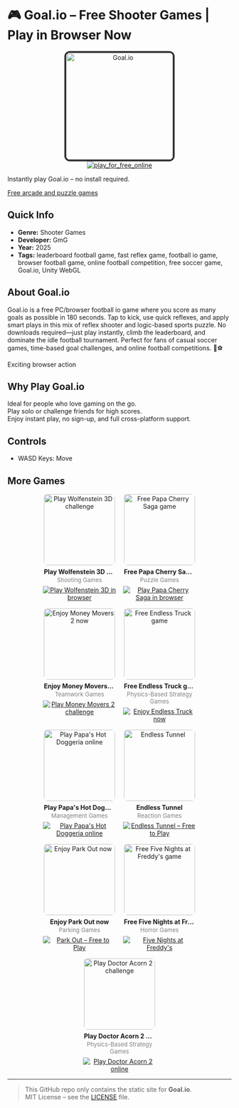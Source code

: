 <!-- SEO & Structured Data -->
<meta name="keywords" content="leaderboard football game, fast reflex game, football io game, browser football game, online football competition, free soccer game, Goal.io, Unity WebGL, casual soccer, sports puzzle">
<meta property="og:url" content="https://your-github-username.github.io/goal-io-freegame/">
<meta property="og:description" content="Play Goal.io: A Free Shooter Games Experience | Play Now instantly in your browser – no download required!">
<meta property="og:title" content="Goal.io: A Free Shooter Games Experience | Play Now | Fun Free Shooter Games Browser Game">
<meta property="og:image" content="https://your-github-username.github.io/goal-io-freegame/icon.jpg">
<meta property="og:type" content="website">
<meta name="twitter:image" content="https://your-github-username.github.io/goal-io-freegame/icon.jpg">
<meta name="twitter:card" content="summary_large_image">
<meta name="twitter:description" content="Play Goal.io: A Free Shooter Games Experience | Play Now instantly in your browser – no download required!">
<meta name="twitter:title" content="Discover Goal.io: A Free Shooter Games Experience | Play Now – Free Shooter Games Experience">
<script type="application/ld+json">{"gamePlatform": ["Web Browser"], "publisher": {"@type": "Organization", "name": "GmG Studio"}, "name": "Goal.io: A Free Shooter Games Experience | Play Now", "url": "https://your-github-username.github.io/goal-io-freegame/", "@type": "VideoGame", "keywords": "leaderboard football game, fast reflex game, football io game, browser football game, online football competition, free soccer game, Goal.io, Unity WebGL, casual soccer, sports puzzle", "@context": "https://schema.org", "operatingSystem": "Any", "datePublished": "Aug 5, 2025", "description": "Play Goal.io: A Free Shooter Games Experience | Play Now instantly in your browser \u2013 no download required!", "applicationCategory": "Game", "image": "https://your-github-username.github.io/goal-io-freegame/icon.jpg", "genre": "Shooter Games"}</script>
<script type="application/ld+json">{"name": "Goal.io Gameplay", "description": "", "contentUrl": "https://example.com/goalio-gameplay.mp4", "embedUrl": "https://www.youtube.com/embed/XXXXXXXXXXX", "@context": "https://schema.org", "@type": "VideoObject", "thumbnailUrl": "icon.jpg", "uploadDate": "Aug 5, 2025"}</script>
<script type="application/ld+json">{"itemListElement": [{"@type": "ListItem", "name": "Home", "position": 1, "item": "https://play.gmg-studio.com"}, {"@type": "ListItem", "position": 2, "name": "Shooter Games", "item": "https://play.gmg-studio.com/genre/shooter-games"}, {"@type": "ListItem", "position": 3, "item": "https://your-github-username.github.io/goal-io-freegame/", "name": "Goal.io"}], "@type": "BreadcrumbList", "@context": "https://schema.org"}</script>
<script type="application/ld+json">{"@context": "https://schema.org", "mainEntity": [{"acceptedAnswer": {"text": "Goal.io stands out by blending reflex-based goal shooting with a logic sports puzzle format, offering a fast-paced 3-minute match structure perfect for quick play sessions.", "@type": "Answer"}, "@type": "Question", "name": "What makes Goal.io different from other soccer games?"}, {"acceptedAnswer": {"@type": "Answer", "text": "Yes, Goal.io is completely free to play on both PC and browser. No downloads or sign-ups are required."}, "name": "Is Goal.io free to play?", "@type": "Question"}, {"@type": "Question", "name": "How do you play Goal.io?", "acceptedAnswer": {"@type": "Answer", "text": "Simply tap or click to kick the ball into the goal. Use quick reactions and smart aim to outscore opponents before the timer runs out."}}, {"acceptedAnswer": {"@type": "Answer", "text": "Goal.io is a free PC and browser football io game where players have 180 seconds to score as many goals as possible. It combines fast reflex kicking with logic-based sports puzzle gameplay."}, "name": "What is Goal.io?", "@type": "Question"}, {"acceptedAnswer": {"@type": "Answer", "text": "Yes! Goal.io works perfectly on mobile devices with touch controls."}, "@type": "Question", "name": "Can I play Goal.io on mobile?"}, {"acceptedAnswer": {"@type": "Answer", "text": "Yes, Goal.io is a browser-based game, so you can play instantly without installing anything."}, "name": "Can I play Goal.io without downloading?", "@type": "Question"}, {"name": "Is Goal.io multiplayer?", "acceptedAnswer": {"text": "Currently Goal.io is single-player only, but you can compete via the global leaderboard.", "@type": "Answer"}, "@type": "Question"}], "@type": "FAQPage"}</script>
<script type="application/ld+json">{"@type": "WebSite", "potentialAction": {"@type": "SearchAction", "target": "https://play.gmg-studio.com/search?q={search_term_string}", "query-input": "required name=search_term_string"}, "@context": "https://schema.org", "url": "https://play.gmg-studio.com", "name": "GMG Studio Games"}</script>


# 🎮 Goal.io – Free Shooter Games | Play in Browser Now


<p align='center'>
  <a href='https://play.gmg-studio.com/game/550/goalio'>
    <img src='https://your-github-username.github.io/goal-io-freegame/icon.jpg' alt='Goal.io' width='240' style='border-radius:12px; border:4px solid #333;'>
  </a>
  <br>
  <a href='https://play.gmg-studio.com/game/550/goalio'>
    <img src='https://img.shields.io/badge/▶%20Play%20for%20Free%20Online-blue?style=for-the-badge' alt='play_for_free_online'>
  </a>
</p>

Instantly play Goal.io – no install required.

[Free arcade and puzzle games](https://play.gmg-studio.com)

## Quick Info
- **Genre:** Shooter Games
- **Developer:** GmG
- **Year:** 2025
- **Tags:** leaderboard football game, fast reflex game, football io game, browser football game, online football competition, free soccer game, Goal.io, Unity WebGL

## About Goal.io

Goal.io is a free PC/browser football io game where you score as many goals as possible in 180 seconds. Tap to kick, use quick reflexes, and apply smart plays in this mix of reflex shooter and logic-based sports puzzle. No downloads required—just play instantly, climb the leaderboard, and dominate the idle football tournament. Perfect for fans of casual soccer games, time-based goal challenges, and online football competitions. 🚀⚽

Exciting browser action

## Why Play Goal.io
Ideal for people who love gaming on the go.  
Play solo or challenge friends for high scores.  
Enjoy instant play, no sign-up, and full cross-platform support.

## Controls
- WASD Keys: Move

## More Games
<div style="display:flex;flex-wrap:wrap;justify-content:center;margin:-8px;">
<div style="box-sizing:border-box;padding:8px;width:25.000000%;max-width:25.000000%;min-width:180px;text-align:center;"><a href="https://play.gmg-studio.com/game/273/wolfenstein-3d" style="text-decoration:none;color:inherit;">  <div style="display:inline-block;position:relative;">        <img src="https://yoo82.github.io/action-games/wolf3d/art/wolf3d.png" alt="Play Wolfenstein 3D challenge"          width="160"          style="display:block;margin:0 auto;border-radius:8px;max-width:100%;height:auto;">  </div>  <div style="font-weight:700;margin-top:6px;              white-space:nowrap;overflow:hidden;text-overflow:ellipsis;              max-width:160px;margin-left:auto;margin-right:auto;">Play Wolfenstein 3D challenge</div>  <div style="font-size:13px;color:gray;              max-width:160px;margin:2px auto 0;">Shooting Games</div></a><div style="margin-top:6px;">  <a href="https://play.gmg-studio.com/game/273/wolfenstein-3d">    <img src="https://img.shields.io/badge/▶%20Play%20Wolfenstein%203D%20in%20browser-Free%20Game-brightgreen?style=for-the-badge"          alt="Play Wolfenstein 3D in browser">  </a></div></div>
<div style="box-sizing:border-box;padding:8px;width:25.000000%;max-width:25.000000%;min-width:180px;text-align:center;"><a href="https://play.gmg-studio.com/game/409/papa-cherry-saga" style="text-decoration:none;color:inherit;">  <div style="display:inline-block;position:relative;">        <img src="https://yoo82.github.io/strategy-games/papa-cherry-saga/logo.jpg" alt="Free Papa Cherry Saga game"          width="160"          style="display:block;margin:0 auto;border-radius:8px;max-width:100%;height:auto;">  </div>  <div style="font-weight:700;margin-top:6px;              white-space:nowrap;overflow:hidden;text-overflow:ellipsis;              max-width:160px;margin-left:auto;margin-right:auto;">Free Papa Cherry Saga game</div>  <div style="font-size:13px;color:gray;              max-width:160px;margin:2px auto 0;">Puzzle Games</div></a><div style="margin-top:6px;">  <a href="https://play.gmg-studio.com/game/409/papa-cherry-saga">    <img src="https://img.shields.io/badge/▶%20Play%20Papa%20Cherry%20Saga%20in%20browser-Free%20Game-brightgreen?style=for-the-badge"          alt="Play Papa Cherry Saga in browser">  </a></div></div>
<div style="box-sizing:border-box;padding:8px;width:25.000000%;max-width:25.000000%;min-width:180px;text-align:center;"><a href="https://play.gmg-studio.com/game/400/money-movers-2" style="text-decoration:none;color:inherit;">  <div style="display:inline-block;position:relative;">        <img src="https://yoo82.github.io/strategy-games/money-movers-2/logo.jpg" alt="Enjoy Money Movers 2 now"          width="160"          style="display:block;margin:0 auto;border-radius:8px;max-width:100%;height:auto;">  </div>  <div style="font-weight:700;margin-top:6px;              white-space:nowrap;overflow:hidden;text-overflow:ellipsis;              max-width:160px;margin-left:auto;margin-right:auto;">Enjoy Money Movers 2 now</div>  <div style="font-size:13px;color:gray;              max-width:160px;margin:2px auto 0;">Teamwork Games</div></a><div style="margin-top:6px;">  <a href="https://play.gmg-studio.com/game/400/money-movers-2">    <img src="https://img.shields.io/badge/▶%20Play%20Money%20Movers%202%20challenge-Free%20Game-brightgreen?style=for-the-badge"          alt="Play Money Movers 2 challenge">  </a></div></div>
<div style="box-sizing:border-box;padding:8px;width:25.000000%;max-width:25.000000%;min-width:180px;text-align:center;"><a href="https://play.gmg-studio.com/game/371/endless-truck" style="text-decoration:none;color:inherit;">  <div style="display:inline-block;position:relative;">        <img src="https://yoo82.github.io/driving-games/endless-truck/logo.jpg" alt="Free Endless Truck game"          width="160"          style="display:block;margin:0 auto;border-radius:8px;max-width:100%;height:auto;">  </div>  <div style="font-weight:700;margin-top:6px;              white-space:nowrap;overflow:hidden;text-overflow:ellipsis;              max-width:160px;margin-left:auto;margin-right:auto;">Free Endless Truck game</div>  <div style="font-size:13px;color:gray;              max-width:160px;margin:2px auto 0;">Physics-Based Strategy Games</div></a><div style="margin-top:6px;">  <a href="https://play.gmg-studio.com/game/371/endless-truck">    <img src="https://img.shields.io/badge/▶%20Enjoy%20Endless%20Truck%20now-Free%20Game-brightgreen?style=for-the-badge"          alt="Enjoy Endless Truck now">  </a></div></div>
<div style="box-sizing:border-box;padding:8px;width:25.000000%;max-width:25.000000%;min-width:180px;text-align:center;"><a href="https://play.gmg-studio.com/game/467/papas-hot-doggeria" style="text-decoration:none;color:inherit;">  <div style="display:inline-block;position:relative;">        <img src="https://yoo82.github.io/casual-games/papas-hotdog/logo.jpg" alt="Play Papa's Hot Doggeria online"          width="160"          style="display:block;margin:0 auto;border-radius:8px;max-width:100%;height:auto;">  </div>  <div style="font-weight:700;margin-top:6px;              white-space:nowrap;overflow:hidden;text-overflow:ellipsis;              max-width:160px;margin-left:auto;margin-right:auto;">Play Papa's Hot Doggeria online</div>  <div style="font-size:13px;color:gray;              max-width:160px;margin:2px auto 0;">Management Games</div></a><div style="margin-top:6px;">  <a href="https://play.gmg-studio.com/game/467/papas-hot-doggeria">    <img src="https://img.shields.io/badge/▶%20Play%20Papa's%20Hot%20Doggeria%20online-Free%20Game-brightgreen?style=for-the-badge"          alt="Play Papa's Hot Doggeria online">  </a></div></div>
<div style="box-sizing:border-box;padding:8px;width:25.000000%;max-width:25.000000%;min-width:180px;text-align:center;"><a href="https://play.gmg-studio.com/game/496/endless-tunnel" style="text-decoration:none;color:inherit;">  <div style="display:inline-block;position:relative;">        <img src="https://yoo82.github.io/action-games/endless-tunnel/logo.png" alt="Endless Tunnel"          width="160"          style="display:block;margin:0 auto;border-radius:8px;max-width:100%;height:auto;">  </div>  <div style="font-weight:700;margin-top:6px;              white-space:nowrap;overflow:hidden;text-overflow:ellipsis;              max-width:160px;margin-left:auto;margin-right:auto;">Endless Tunnel</div>  <div style="font-size:13px;color:gray;              max-width:160px;margin:2px auto 0;">Reaction Games</div></a><div style="margin-top:6px;">  <a href="https://play.gmg-studio.com/game/496/endless-tunnel">    <img src="https://img.shields.io/badge/▶%20Endless%20Tunnel%20–%20Free%20to%20Play-Free%20Game-brightgreen?style=for-the-badge"          alt="Endless Tunnel – Free to Play">  </a></div></div>
<div style="box-sizing:border-box;padding:8px;width:25.000000%;max-width:25.000000%;min-width:180px;text-align:center;"><a href="https://play.gmg-studio.com/game/413/park-out" style="text-decoration:none;color:inherit;">  <div style="display:inline-block;position:relative;">        <img src="https://yoo82.github.io/strategy-games/park-out/logo.jpg" alt="Enjoy Park Out now"          width="160"          style="display:block;margin:0 auto;border-radius:8px;max-width:100%;height:auto;">  </div>  <div style="font-weight:700;margin-top:6px;              white-space:nowrap;overflow:hidden;text-overflow:ellipsis;              max-width:160px;margin-left:auto;margin-right:auto;">Enjoy Park Out now</div>  <div style="font-size:13px;color:gray;              max-width:160px;margin:2px auto 0;">Parking Games</div></a><div style="margin-top:6px;">  <a href="https://play.gmg-studio.com/game/413/park-out">    <img src="https://img.shields.io/badge/▶%20Park%20Out%20–%20Free%20to%20Play-Free%20Game-brightgreen?style=for-the-badge"          alt="Park Out – Free to Play">  </a></div></div>
<div style="box-sizing:border-box;padding:8px;width:25.000000%;max-width:25.000000%;min-width:180px;text-align:center;"><a href="https://play.gmg-studio.com/game/373/five-nights-at-freddys" style="text-decoration:none;color:inherit;">  <div style="display:inline-block;position:relative;">        <img src="https://yoo82.github.io/action-games/fnaf/logo.jpg" alt="Free Five Nights at Freddy's game"          width="160"          style="display:block;margin:0 auto;border-radius:8px;max-width:100%;height:auto;">  </div>  <div style="font-weight:700;margin-top:6px;              white-space:nowrap;overflow:hidden;text-overflow:ellipsis;              max-width:160px;margin-left:auto;margin-right:auto;">Free Five Nights at Freddy's game</div>  <div style="font-size:13px;color:gray;              max-width:160px;margin:2px auto 0;">Horror Games</div></a><div style="margin-top:6px;">  <a href="https://play.gmg-studio.com/game/373/five-nights-at-freddys">    <img src="https://img.shields.io/badge/▶%20Five%20Nights%20at%20Freddy's-Free%20Game-brightgreen?style=for-the-badge"          alt="Five Nights at Freddy's">  </a></div></div>
<div style="box-sizing:border-box;padding:8px;width:25.000000%;max-width:25.000000%;min-width:180px;text-align:center;"><a href="https://play.gmg-studio.com/game/68/doctor-acorn-2" style="text-decoration:none;color:inherit;">  <div style="display:inline-block;position:relative;">        <img src="https://yoo82.github.io/strategy-games/doctor-acorn2/splash.jpg" alt="Play Doctor Acorn 2 challenge"          width="160"          style="display:block;margin:0 auto;border-radius:8px;max-width:100%;height:auto;">  </div>  <div style="font-weight:700;margin-top:6px;              white-space:nowrap;overflow:hidden;text-overflow:ellipsis;              max-width:160px;margin-left:auto;margin-right:auto;">Play Doctor Acorn 2 challenge</div>  <div style="font-size:13px;color:gray;              max-width:160px;margin:2px auto 0;">Physics-Based Strategy Games</div></a><div style="margin-top:6px;">  <a href="https://play.gmg-studio.com/game/68/doctor-acorn-2">    <img src="https://img.shields.io/badge/▶%20Play%20Doctor%20Acorn%202%20online-Free%20Game-brightgreen?style=for-the-badge"          alt="Play Doctor Acorn 2 online">  </a></div></div>
</div>



---
> This GitHub repo only contains the static site for **Goal.io**.  
> MIT License – see the [LICENSE](./LICENSE) file.